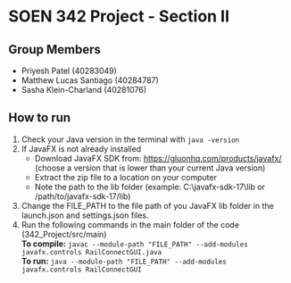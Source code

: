# SOEN 342 Project - Section II

## Group Members

- Priyesh Patel (40283049)
- Matthew Lucas Santiago (40284787)
- Sasha Klein-Charland (40281076)



## How to run

1. Check your Java version in the terminal with `java -version`
2. If JavaFX is not already installed
   - Download JavaFX SDK from: https://gluonhq.com/products/javafx/ (choose a version that is lower than your current Java version)
   - Extract the zip file to a location on your computer
   - Note the path to the lib folder (example: C:\javafx-sdk-17\lib or /path/to/javafx-sdk-17/lib)
4. Change the FILE_PATH to the file path of you JavaFX lib folder in the launch.json and settings.json files.
5. Run the following commands in the main folder of the code (342_Project/src/main)<br>
     **To compile:** `javac --module-path "FILE_PATH" --add-modules javafx.controls RailConnectGUI.java`<br>
     **To run:** `java --module-path "FILE_PATH" --add-modules javafx.controls RailConnectGUI`
